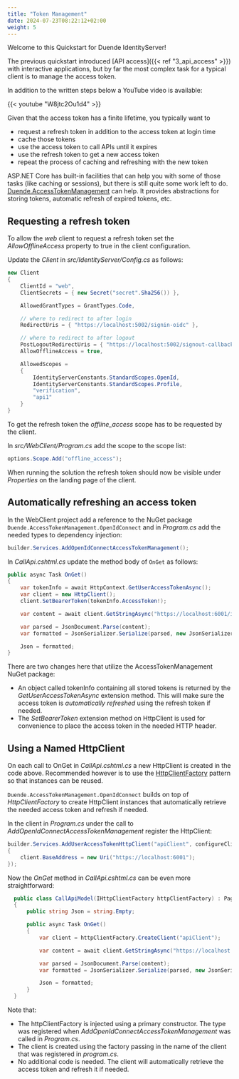 ```yaml
---
title: "Token Management"
date: 2024-07-23T08:22:12+02:00
weight: 5
---
```


Welcome to this Quickstart for Duende IdentityServer!

The previous quickstart introduced [API access]({{< ref "3_api_access" >}}) with interactive applications, but by far the most complex task for a typical client is to manage the access token.

In addition to the written steps below a YouTube video is available:

{{< youtube "W8jtc2Ou1d4" >}}

Given that the access token has a finite lifetime, you typically want to

- request a refresh token in addition to the access token at login time
- cache those tokens
- use the access token to call APIs until it expires
- use the refresh token to get a new access token
- repeat the process of caching and refreshing with the new token

ASP.NET Core has built-in facilities that can help you with some of those tasks
(like caching or sessions), but there is still quite some work left to do.
[Duende.AccessTokenManagement](https://github.com/DuendeSoftware/Duende.AccessTokenManagement/wiki)
can help. It provides abstractions for storing tokens, automatic refresh of expired tokens, etc.

## Requesting a refresh token

To allow the _web_ client to request a refresh token set the _AllowOfflineAccess_ property to true in the client configuration.

Update the _Client_ in _src/IdentityServer/Config.cs_ as follows:

```cs
new Client
{
    ClientId = "web",
    ClientSecrets = { new Secret("secret".Sha256()) },

    AllowedGrantTypes = GrantTypes.Code,

    // where to redirect to after login
    RedirectUris = { "https://localhost:5002/signin-oidc" },

    // where to redirect to after logout
    PostLogoutRedirectUris = { "https://localhost:5002/signout-callback-oidc" },
    AllowOfflineAccess = true,

    AllowedScopes =
    {
        IdentityServerConstants.StandardScopes.OpenId,
        IdentityServerConstants.StandardScopes.Profile,
        "verification",
        "api1"
    }
}
```

To get the refresh token the _offline_access_ scope has to be requested by the client.

In _src/WebClient/Program.cs_ add the scope to the scope list:

```cs
options.Scope.Add("offline_access");
```

When running the solution the refresh token should now be visible under _Properties_ on the landing page of the client.

## Automatically refreshing an access token

In the WebClient project add a reference to the NuGet package `Duende.AccessTokenManagement.OpenIdConnect` and in _Program.cs_ add the needed types to dependency injection:

```cs
builder.Services.AddOpenIdConnectAccessTokenManagement();
```

In _CallApi.cshtml.cs_ update the method body of `OnGet` as follows:

```cs
public async Task OnGet()
{
    var tokenInfo = await HttpContext.GetUserAccessTokenAsync();
    var client = new HttpClient();
    client.SetBearerToken(tokenInfo.AccessToken!);

    var content = await client.GetStringAsync("https://localhost:6001/identity");

    var parsed = JsonDocument.Parse(content);
    var formatted = JsonSerializer.Serialize(parsed, new JsonSerializerOptions { WriteIndented = true });

    Json = formatted;
}
```

There are two changes here that utilize the AccessTokenManagement NuGet package:

- An object called tokenInfo containing all stored tokens is returned by the _GetUserAccessTokenAsync_ extension method. This will make sure the access token is _automatically refreshed_ using the refresh token if needed.
- The _SetBearerToken_ extension method on HttpClient is used for convenience to place the access token in the needed HTTP header.

## Using a Named HttpClient

On each call to OnGet in _CallApi.cshtml.cs_ a new HttpClient is created in the code above. Recommended however is to use the [HttpClientFactory](https://learn.microsoft.com/en-us/dotnet/core/extensions/httpclient-factory) pattern so that instances can be reused.

`Duende.AccessTokenManagement.OpenIdConnect` builds on top of _HttpClientFactory_ to create HttpClient instances that automatically retrieve the needed access token and refresh if needed.

In the client in _Program.cs_ under the call to _AddOpenIdConnectAccessTokenManagement_ register the HttpClient:

```cs
builder.Services.AddUserAccessTokenHttpClient("apiClient", configureClient: client =>
{
    client.BaseAddress = new Uri("https://localhost:6001");
});
```

Now the _OnGet_ method in _CallApi.cshtml.cs_ can be even more straightforward:

```cs
  public class CallApiModel(IHttpClientFactory httpClientFactory) : PageModel
  {
      public string Json = string.Empty;

      public async Task OnGet()
      {
          var client = httpClientFactory.CreateClient("apiClient");

          var content = await client.GetStringAsync("https://localhost:6001/identity");

          var parsed = JsonDocument.Parse(content);
          var formatted = JsonSerializer.Serialize(parsed, new JsonSerializerOptions { WriteIndented = true });

          Json = formatted;
      }
  }
```

Note that:

- The httpClientFactory is injected using a primary constructor. The type was registered when _AddOpenIdConnectAccessTokenManagement_ was called in _Program.cs_.
- The client is created using the factory passing in the name of the client that was registered in _program.cs_.
- No additional code is needed. The client will automatically retrieve the access token and refresh it if needed.
